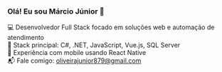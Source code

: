 ### Olá! Eu sou Márcio Júnior 👋

💻 Desenvolvedor Full Stack focado em soluções web e automação de atendimento  
🔧 Stack principal: C#, .NET, JavaScript, Vue.js, SQL Server  
📱 Experiência com mobile usando React Native  
📬 Fale comigo: oliveirajunior879@gmail.com
